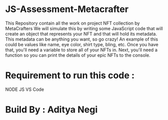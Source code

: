# JS-Assessment-Metacrafter

This Repository contain all the work on project NFT collection by MetaCrafters
We will simulate this by writing some JavaScript code that will create an object that represents your NFT and that will hold its metadata. This metadata can be anything you want, so go crazy! An example of this could be values like name, eye color, shirt type, bling, etc. Once you have that, you'll need a variable to store all of your NFTs in. Next, you'll need a function so you can print the details of your epic NFTs to the console.

# Requirement to run this code : 
NODE JS 
VS Code

# Build By : Aditya Negi
